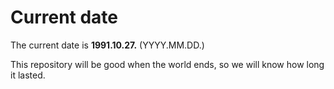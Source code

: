 # Current date

The current date is **1991.10.27.** (YYYY.MM.DD.)

This repository will be good when the world ends, so we will know how long it lasted.